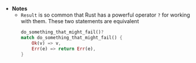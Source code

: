 - **Notes**
	- `Result` is so common that Rust has a powerful operator `?` for working with them. These two statements are equivalent
		```rust
		do_something_that_might_fail()?
		match do_something_that_might_fail() {
			Ok(v) => v,
			Err(e) => return Err(e),
		}
		```